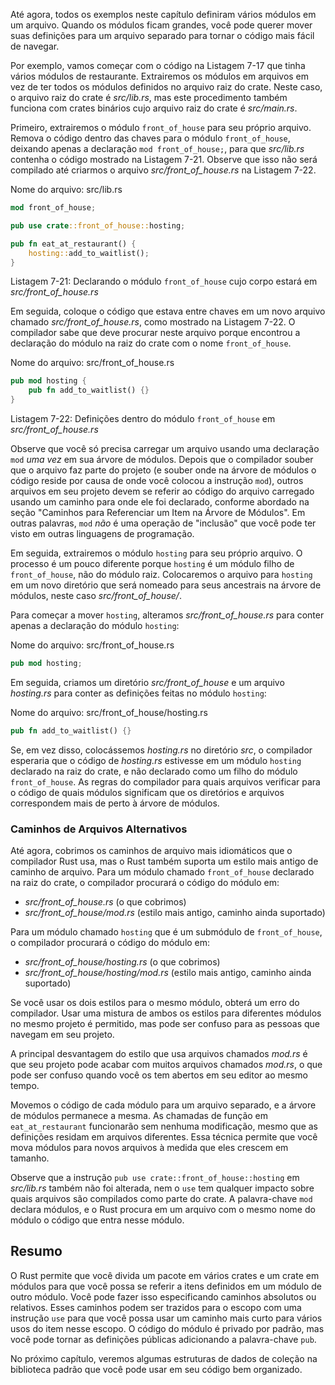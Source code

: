 Até agora, todos os exemplos neste capítulo definiram vários módulos em um arquivo. Quando os módulos ficam grandes, você pode querer mover suas definições para um arquivo separado para tornar o código mais fácil de navegar.

Por exemplo, vamos começar com o código na Listagem 7-17 que tinha vários módulos de restaurante. Extrairemos os módulos em arquivos em vez de ter todos os módulos definidos no arquivo raiz do crate. Neste caso, o arquivo raiz do crate é *src/lib.rs*, mas este procedimento também funciona com crates binários cujo arquivo raiz do crate é *src/main.rs*.

Primeiro, extrairemos o módulo `front_of_house` para seu próprio arquivo. Remova o código dentro das chaves para o módulo `front_of_house`, deixando apenas a declaração `mod front_of_house;`, para que *src/lib.rs* contenha o código mostrado na Listagem 7-21. Observe que isso não será compilado até criarmos o arquivo *src/front_of_house.rs* na Listagem 7-22.

Nome do arquivo: src/lib.rs

```rust
mod front_of_house;

pub use crate::front_of_house::hosting;

pub fn eat_at_restaurant() {
    hosting::add_to_waitlist();
}
```

Listagem 7-21: Declarando o módulo `front_of_house` cujo corpo estará em *src/front_of_house.rs*

Em seguida, coloque o código que estava entre chaves em um novo arquivo chamado *src/front_of_house.rs*, como mostrado na Listagem 7-22. O compilador sabe que deve procurar neste arquivo porque encontrou a declaração do módulo na raiz do crate com o nome `front_of_house`.

Nome do arquivo: src/front_of_house.rs

```rust
pub mod hosting {
    pub fn add_to_waitlist() {}
}
```

Listagem 7-22: Definições dentro do módulo `front_of_house` em *src/front_of_house.rs*

Observe que você só precisa carregar um arquivo usando uma declaração `mod` *uma vez* em sua árvore de módulos. Depois que o compilador souber que o arquivo faz parte do projeto (e souber onde na árvore de módulos o código reside por causa de onde você colocou a instrução `mod`), outros arquivos em seu projeto devem se referir ao código do arquivo carregado usando um caminho para onde ele foi declarado, conforme abordado na seção "Caminhos para Referenciar um Item na Árvore de Módulos". Em outras palavras, `mod` *não* é uma operação de "inclusão" que você pode ter visto em outras linguagens de programação.

Em seguida, extrairemos o módulo `hosting` para seu próprio arquivo. O processo é um pouco diferente porque `hosting` é um módulo filho de `front_of_house`, não do módulo raiz. Colocaremos o arquivo para `hosting` em um novo diretório que será nomeado para seus ancestrais na árvore de módulos, neste caso *src/front_of_house/*.

Para começar a mover `hosting`, alteramos *src/front_of_house.rs* para conter apenas a declaração do módulo `hosting`:

Nome do arquivo: src/front_of_house.rs

```rust
pub mod hosting;
```

Em seguida, criamos um diretório *src/front_of_house* e um arquivo *hosting.rs* para conter as definições feitas no módulo `hosting`:

Nome do arquivo: src/front_of_house/hosting.rs

```rust
pub fn add_to_waitlist() {}
```
Se, em vez disso, colocássemos *hosting.rs* no diretório *src*, o compilador esperaria que o código de *hosting.rs* estivesse em um módulo `hosting` declarado na raiz do crate, e não declarado como um filho do módulo `front_of_house`. As regras do compilador para quais arquivos verificar para o código de quais módulos significam que os diretórios e arquivos correspondem mais de perto à árvore de módulos.

### Caminhos de Arquivos Alternativos

Até agora, cobrimos os caminhos de arquivo mais idiomáticos que o compilador Rust usa, mas o Rust também suporta um estilo mais antigo de caminho de arquivo. Para um módulo chamado `front_of_house` declarado na raiz do crate, o compilador procurará o código do módulo em:

-   *src/front_of_house.rs* (o que cobrimos)
-   *src/front_of_house/mod.rs* (estilo mais antigo, caminho ainda suportado)

Para um módulo chamado `hosting` que é um submódulo de `front_of_house`, o compilador procurará o código do módulo em:

-   *src/front_of_house/hosting.rs* (o que cobrimos)
-   *src/front_of_house/hosting/mod.rs* (estilo mais antigo, caminho ainda suportado)

Se você usar os dois estilos para o mesmo módulo, obterá um erro do compilador. Usar uma mistura de ambos os estilos para diferentes módulos no mesmo projeto é permitido, mas pode ser confuso para as pessoas que navegam em seu projeto.

A principal desvantagem do estilo que usa arquivos chamados *mod.rs* é que seu projeto pode acabar com muitos arquivos chamados *mod.rs*, o que pode ser confuso quando você os tem abertos em seu editor ao mesmo tempo.

Movemos o código de cada módulo para um arquivo separado, e a árvore de módulos permanece a mesma. As chamadas de função em `eat_at_restaurant` funcionarão sem nenhuma modificação, mesmo que as definições residam em arquivos diferentes. Essa técnica permite que você mova módulos para novos arquivos à medida que eles crescem em tamanho.

Observe que a instrução `pub use crate::front_of_house::hosting` em *src/lib.rs* também não foi alterada, nem o `use` tem qualquer impacto sobre quais arquivos são compilados como parte do crate. A palavra-chave `mod` declara módulos, e o Rust procura em um arquivo com o mesmo nome do módulo o código que entra nesse módulo.

## Resumo

O Rust permite que você divida um pacote em vários crates e um crate em módulos para que você possa se referir a itens definidos em um módulo de outro módulo. Você pode fazer isso especificando caminhos absolutos ou relativos. Esses caminhos podem ser trazidos para o escopo com uma instrução `use` para que você possa usar um caminho mais curto para vários usos do item nesse escopo. O código do módulo é privado por padrão, mas você pode tornar as definições públicas adicionando a palavra-chave `pub`.

No próximo capítulo, veremos algumas estruturas de dados de coleção na biblioteca padrão que você pode usar em seu código bem organizado.